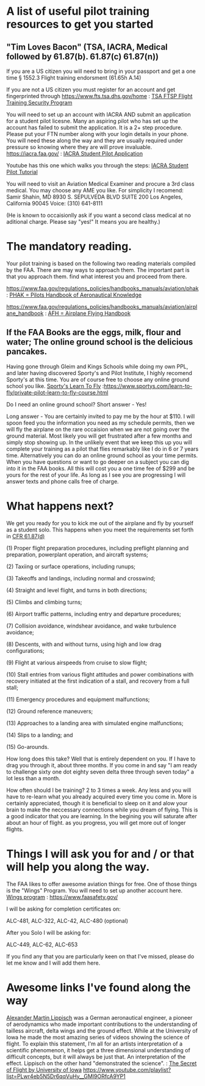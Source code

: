 
# A list of useful pilot training resources to get you started

## "Tim Loves Bacon" (TSA, IACRA, Medical followed by 61.87(b). 61.87(c)  61.87(n))

If you are a US citizen you will need to bring in your passport and get a one time § 1552.3 Flight training endorsment
(61.65h A.14)

If you are not a US citizen you must register for an account and get fingerprinted through https://www.fts.tsa.dhs.gov/home :
<a href="https://www.fts.tsa.dhs.gov/home" target="_blank">TSA FTSP Flight Training Security Program</a>

You will need to set up an account with IACRA AND submit an application for a student pilot licesne. Many an aspiring pilot who has set up the account has failed to submit the application. It is a 2+ step procedure. Please put your FTN number along with your login details in your phone. You will need these along the way and they are usually required under pressure so knowing where they are will prove invaluable.  https://iacra.faa.gov/ :
<a href="https://iacra.faa.gov/" target="_blank">IACRA Student Pilot Application</a>

Youtube has this one which walks you through the steps:
<a href="https://www.youtube.com/watch?v=EKp6rr6TJvU" target="_blank">IACRA Student Pilot Tutorial</a>

You will need to visit an Aviation Medical Examiner and procure a 3rd class medical. You may choose any AME you like. For simplicity I recomend:
Samir Shahin, MD
8930 S. SEPULVEDA BLVD SUITE 200
Los Angeles, California 90045
Voice: (310) 641-8111

(He is known to occaisionlly ask if you want a second class medical at no aditional charge. Please say "yes!" It means you are healthy.)


# The mandatory reading.

Your pilot training is based on the following two reading materials compiled by the FAA. There are may ways to approach them. The important part is that you approach them. find what interest you and proceed from there.

https://www.faa.gov/regulations_policies/handbooks_manuals/aviation/phak :
<a href="https://www.faa.gov/regulations_policies/handbooks_manuals/aviation/phak" target="_blank">PHAK = Pilots Handbook of Aeronautical Knowledge</a>

https://www.faa.gov/regulations_policies/handbooks_manuals/aviation/airplane_handbook :
<a href="https://www.faa.gov/regulations_policies/handbooks_manuals/aviation/airplane_handbook" target="_blank">AFH = Airplane Flying Handbook</a>

## If the FAA Books are the eggs, milk, flour and water; The online ground school is the delicious pancakes.

Having gone through Gleim and Kings Schools while doing my own PPL, and later having discovered Sporty's and Pilot Institute, I highly recomend Sporty's at this time. You are of course free to choose any online ground school you like. <a href="https://www.sportys.com/learn-to-fly/private-pilot-learn-to-fly-course.html" target="_blank">Sporty's Learn To Fly</a>  :https://www.sportys.com/learn-to-fly/private-pilot-learn-to-fly-course.html

Do I need an online ground school? 
Short answer - Yes!

Long answer - You are certainly invited to pay me by the hour at $110. I will spoon feed you the information you need as my schedule permits, then we will fly the airplane on the rare occaision when we are not going over the ground material. Most likely you will get frustrated after a few months and simply stop showing up. In the unlikely event that we keep this up you will complete your training as a pilot that flies remarkably like I do in 6 or 7 years time. Alternatively you can do an online ground school as your time permits. When you have questions or want to go deeper on a subject you can dig into it in the FAA books. All this will cost you a one time fee of $299 and be yours for the rest of your life. As long as I see you are progressing I will answer texts and phone calls free of charge.

# What happens next?

We get you ready for you to kick me out of the airplane and fly by yourself as a student solo. This happens when you meet the requirements set forth in <a href="https://www.ecfr.gov/current/title-14/chapter-I/subchapter-D/part-61/subpart-C/section-61.87" target="_blank">CFR 61.87(d)</a>

(1) Proper flight preparation procedures, including preflight planning and preparation, powerplant operation, and aircraft systems; 

(2) Taxiing or surface operations, including runups; 

(3) Takeoffs and landings, including normal and crosswind; 

(4) Straight and level flight, and turns in both directions; 

(5) Climbs and climbing turns; 

(6) Airport traffic patterns, including entry and departure procedures; 

(7) Collision avoidance, windshear avoidance, and wake turbulence avoidance; 

(8) Descents, with and without turns, using high and low drag configurations; 

(9) Flight at various airspeeds from cruise to slow flight; 

(10) Stall entries from various flight attitudes and power combinations with recovery initiated at the first indication of a stall, and recovery from a full stall; 

(11) Emergency procedures and equipment malfunctions; 

(12) Ground reference maneuvers; 

(13) Approaches to a landing area with simulated engine malfunctions; 

(14) Slips to a landing; and 

(15) Go-arounds.

How long does this take? Well that is entirely dependent on you. If I have to drag you through it, about three months. If you come in and say "I am ready to challenge sixty one dot eighty seven delta three through seven today" a lot less than a month. 

How often should I be training? 2 to 3 times a week. Any less and you will have to re-learn what you already acquired every time you come in. More is certainly appreciated, though it is beneficial to sleep on it and alow your brain to make the neccessary connections while you dream of flying. This is a good indicator that you are learning. In the begining you will saturate after about an hour of flight. as you progress, you will get more out of longer flights.


# Things I will ask you for and / or that will help you along the way.

The FAA likes to offer awesome aviation things for free. One of those things is the "Wings" Program. You will need to set up another account here. 
<a href="https://www.faasafety.gov/" target="_blank">Wings program</a> : https://www.faasafety.gov/

I will be asking for completion certificates on:

ALC-481, ALC-322, ALC-42, ALC-480 (optional)

After you Solo I will be asking for:

ALC-449, ALC-62, ALC-653

If you find any that you are particularly keen on that I've missed, please do let me know and I will add them here.


# Awesome links I've found along the way

<a href="https://en.wikipedia.org/wiki/Alexander_Lippisch" target="_blank">Alexander Martin Lippisch</a> was a German aeronautical engineer, a pioneer of aerodynamics who made important contributions to the understanding of tailless aircraft, delta wings and the ground effect. While at the University of Iowa he made the most amazing series of videos showing the science of flight. To explain this statement, I'm all for an artists interpretation of a scientific phenomenon, it helps get a three dimensional understanding of difficult concepts, but it will always be just that. An interpretation of the effect. Lippisch on the other hand "demonstrated the science". : <a href="https://www.youtube.com/playlist?list=PLwr4eb5N5Dr6qqVuHy__GMl9ORfcA9YP1" target="_blank">The Secret of Flight by University of Iowa</a>
https://www.youtube.com/playlist?list=PLwr4eb5N5Dr6qqVuHy__GMl9ORfcA9YP1 
